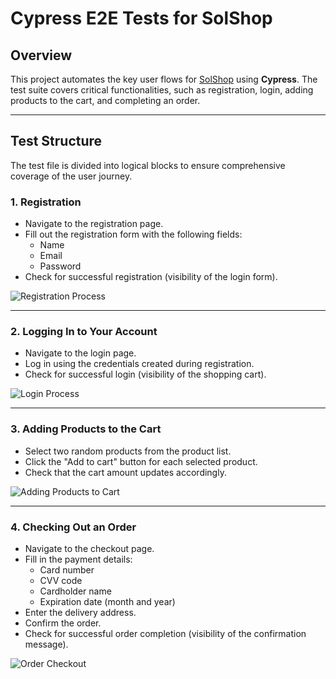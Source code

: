 # Cypress E2E Tests for SolShop

## Overview

This project automates the key user flows for [SolShop](https://maksimtsepelevits22.thkit.ee/SolShop/index.php) using **Cypress**. The test suite covers critical functionalities, such as registration, login, adding products to the cart, and completing an order.

---

## Test Structure

The test file is divided into logical blocks to ensure comprehensive coverage of the user journey.

### 1. **Registration**
- Navigate to the registration page.
- Fill out the registration form with the following fields:
  - Name
  - Email
  - Password
- Check for successful registration (visibility of the login form).

![Registration Process](https://github.com/user-attachments/assets/5c384611-9a9d-4afd-bab7-80e7a443da45)

---

### 2. **Logging In to Your Account**
- Navigate to the login page.
- Log in using the credentials created during registration.
- Check for successful login (visibility of the shopping cart).

![Login Process](https://github.com/user-attachments/assets/8290aa11-c958-4318-bf72-dae3936d53f4)

---

### 3. **Adding Products to the Cart**
- Select two random products from the product list.
- Click the "Add to cart" button for each selected product.
- Check that the cart amount updates accordingly.

![Adding Products to Cart](https://github.com/user-attachments/assets/ad0c42bb-3869-4176-9cb5-018778f11d0d)

---

### 4. **Checking Out an Order**
- Navigate to the checkout page.
- Fill in the payment details:
  - Card number
  - CVV code
  - Cardholder name
  - Expiration date (month and year)
- Enter the delivery address.
- Confirm the order.
- Check for successful order completion (visibility of the confirmation message).

![Order Checkout](https://github.com/user-attachments/assets/92ae4e81-75b4-4121-bdfd-a47ec81973d8)
